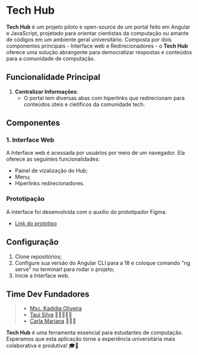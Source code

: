 # Tech Hub

**Tech Hub** é um projeto piloto e open-source de um portal feito em Angular e JavaScript, projetado para orientar cientistas da computação ou amante de códigos em um ambiente geral universitário. Composta por dois componentes principais - Interface web e Redirecionadores - o **Tech Hub** oferece uma solução abrangente para democratizar respostas e conteúdos para a comunidade de computação.

## Funcionalidade Principal

1. **Centralizar Informações**:
   - O portal tem diversas abas com hiperlinks que redirecionam para conteúdos úteis e cietíficos da comunidade tech.

## Componentes

### 1. Interface Web
A Interface web é acessada por usuários por meio de um navegador. Ela oferece as seguintes funcionalidades:
   - Painel de vizalização do Hub;
   - Menu;
   - Hiperlinks redirecionadores.
### Prototipação
A interface foi desenvolvida com o auxílio do prototipador Figma.
- [Link do prototipo ](https://www.figma.com/proto/cwSDne0oMH3ZMogxswXCMO/Home-Page-HUB?node-id=0-1&t=UK4KceGtxgsM59wG-1)

## Configuração

1. Clone repositórios;
2. Configure sua versão do Angular CLI para a 18 e coloque comando "ng serve" no terminarl para rodar o projeto;
3. Inicie a Interface web.

## Time Dev Fundadores

> - [Msc. Kadidja Oliveira](https://github.com/Kadidjah)
> - [Taui Silva](https://github.com/tauisilva) 🐲🦄🦕🦖🐳
> - [Carla Mariana](https://github.com/TekhneDev) 🦝🦙🐍

**Tech Hub** é uma ferramenta essencial para estudantes de computação. Esperamos que esta aplicação torne a experiência universitária mais colaborativa e produtiva! 🎓🌟
